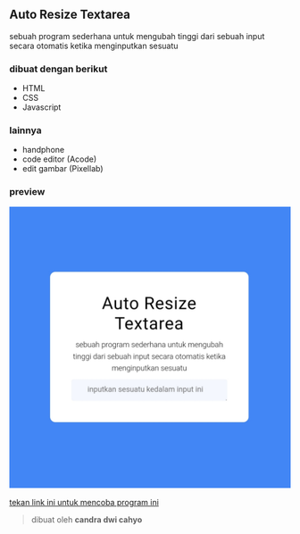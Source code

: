 ## Auto Resize Textarea

sebuah program sederhana untuk mengubah tinggi dari sebuah input secara otomatis ketika menginputkan sesuatu

### dibuat dengan berikut

* HTML
* CSS
* Javascript

### lainnya

* handphone
* code editor (Acode)
* edit gambar (Pixellab)

### preview

![image](https://github.com/candradwicahyo/auto-resize-textarea/blob/master/image.jpg)

[tekan link ini untuk mencoba program ini](https://candradwicahyo/auto-resize-textarea)

> dibuat oleh **candra dwi cahyo**